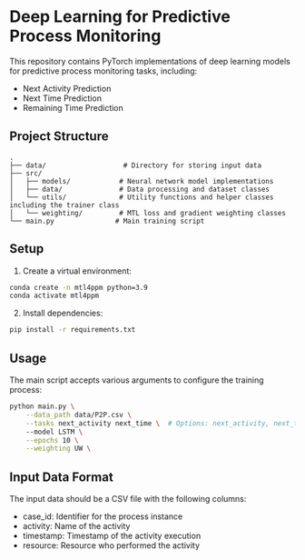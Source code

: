 # Deep Learning for Predictive Process Monitoring

This repository contains PyTorch implementations of deep learning models for predictive process monitoring tasks, including:
- Next Activity Prediction
- Next Time Prediction
- Remaining Time Prediction

## Project Structure
```
.
├── data/                   # Directory for storing input data
├── src/
│   ├── models/            # Neural network model implementations
│   ├── data/              # Data processing and dataset classes
│   └── utils/             # Utility functions and helper classes including the trainer class
│   └── weighting/         # MTL loss and gradient weighting classes
└── main.py               # Main training script
```

## Setup

1. Create a virtual environment:
```bash
conda create -n mtl4ppm python=3.9
conda activate mtl4ppm
```

2. Install dependencies:
```bash
pip install -r requirements.txt
```

## Usage

The main script accepts various arguments to configure the training process:

```bash
python main.py \
    --data_path data/P2P.csv \
    --tasks next_activity next_time \  # Options: next_activity, next_time, remaining_time, multi
    --model LSTM \
    --epochs 10 \
    --weighting UW \
```

## Input Data Format

The input data should be a CSV file with the following columns:
- case_id: Identifier for the process instance
- activity: Name of the activity
- timestamp: Timestamp of the activity execution
- resource: Resource who performed the activity 